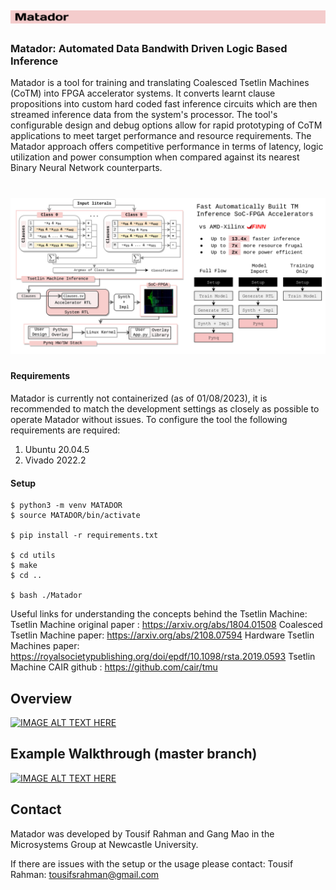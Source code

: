 # <img src="/images/banner.png" width=900/>
### Matador: Automated Data Bandwith Driven Logic Based Inference

Matador is a tool for training and translating Coalesced Tsetlin Machines (CoTM) into FPGA accelerator systems. It converts learnt clause propositions into custom hard coded fast inference circuits which are then streamed inference data from the system's processor. The tool's configurable design and debug options allow for rapid prototyping of CoTM applications to meet target performance and resource requirements. The Matador approach offers competitive performance in terms of latency, logic utilization and power consumption when compared against its nearest Binary Neural Network counterparts.  
# <img src="/images/promotional.png" width=900/>


#### Requirements 

Matador is currently not containerized (as of 01/08/2023), it is recommended to match the development settings as closely as possible to operate Matador without issues. 
To configure the tool the following requirements are required: 

1) Ubuntu 20.04.5
2) Vivado 2022.2 

#### Setup 

```
$ python3 -m venv MATADOR
$ source MATADOR/bin/activate

$ pip install -r requirements.txt

$ cd utils
$ make
$ cd ..

$ bash ./Matador

```

Useful links for understanding the concepts behind the Tsetlin Machine: 
Tsetlin Machine original paper : https://arxiv.org/abs/1804.01508
Coalesced Tsetlin Machine paper: https://arxiv.org/abs/2108.07594
Hardware Tsetlin Machines paper: https://royalsocietypublishing.org/doi/epdf/10.1098/rsta.2019.0593
Tsetlin Machine CAIR github    : https://github.com/cair/tmu


## Overview

[![IMAGE ALT TEXT HERE](https://img.youtube.com/vi/-1EmmJNy2wA/0.jpg)](https://www.youtube.com/watch?v=-1EmmJNy2wA)

## Example Walkthrough (master branch)

[![IMAGE ALT TEXT HERE](https://img.youtube.com/vi/mXH5gZGkKiQ/0.jpg)](https://www.youtube.com/watch?v=mXH5gZGkKiQ)

## Contact

Matador was developed by Tousif Rahman and Gang Mao in the Microsystems Group at Newcastle University. 

If there are issues with the setup or the usage please contact: 
Tousif Rahman: tousifsrahman@gmail.com
